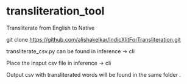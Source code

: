 # transliteration_tool
Transliterate from English to Native

git clone https://github.com/alishakelkar/IndicXlitForTransliteration.git

transliterate_csv.py can be found in inference -> cli 

Place the insput csv file in inference -> cli

Output csv with transliterated words will be found in the same folder .
